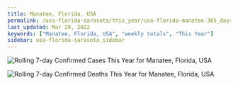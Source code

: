 ```yaml
---
title: Manatee, Florida, USA
permalink: /usa-florida-sarasota/this_year/usa-florida-manatee-365_days.html
last_updated: Mar 29, 2022
keywords: ["Manatee, Florida, USA", "weekly totals", "This Year"]
sidebar: usa-florida-sarasota_sidebar
---
```


![Rolling 7-day Confirmed Cases This Year for Manatee, Florida, USA](/covid_tracker/images/graphs/usa-florida-manatee-rolling_7_days_confirmed-365_days_graph.png)

![Rolling 7-day Confirmed Deaths This Year for Manatee, Florida, USA](/covid_tracker/images/graphs/usa-florida-manatee-rolling_7_days_deaths-365_days_graph.png)
